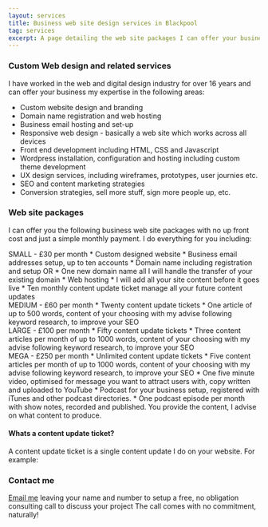 ```yaml
---
layout: services
title: Business web site design services in Blackpool
tag: services 
excerpt: A page detailing the web site packages I can offer your business. 
---    
```


### Custom Web design and related services

I have worked in the web and digital design industry for over 16 years and can offer your business my expertise in the following areas:

* Custom website design and branding
* Domain name registration and web hosting
* Business email hosting and set-up
* Responsive web design - basically a web site which works across all devices
* Front end development including HTML, CSS and Javascript
* Wordpress installation, configuration and hosting including custom theme development
* UX design services, including wireframes, prototypes, user journies etc. 
* SEO and content marketing strategies
* Conversion strategies, sell more stuff, sign more people up, etc. 

### Web site packages

I can offer you the following business web site packages with no up front cost and just a simple monthly payment.  I do everything for you including:

<div class="pricing-table">
<div>
SMALL - £30 per month
* Custom designed website 
* Business email addresses setup, up to ten accounts
* Domain name including registration and setup OR
* One new domain name all I will handle the transfer of your existing domain 
* Web hosting
* I will add all your site content before it goes live 
* Ten monthly content update ticket manage all your future content updates
</div>

<div>
MEDIUM - £60 per month
* Twenty content update tickets 
* One article of up to 500 words, content of your choosing with my advise following keyword research, to improve your SEO
</div>

<div>
LARGE - £100 per month
* Fifty content update tickets
* Three content articles per month of up to 1000 words, content of your choosing with my advise following keyword research, to improve your SEO
</div>

<div>
MEGA - £250 per month
* Unlimited content update tickets
* Five content articles per month of up to 1000 words, content of your choosing with my advise following keyword research, to improve your SEO
* One five minute video, optimised for message you want to attract users with, copy written and uploaded to YouTube
* Podcast for your business setup, registered with iTunes and other podcast directories.
* One podcast episode per month with show notes, recorded and published.  You provide the content, I advise on what content to produce. 
</div>


#### Whats a content update ticket?

A content update ticket is a single content update I do on your website.  For example:



### Contact me

<a href="mailto:john@johnaspinall.co.uk">Email me</a> leaving your name and number to setup a free, no obligation consulting call to discuss your project   The call comes with no commitment, naturally!



